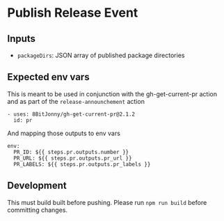 # Publish Release Event

## Inputs
- `packageDirs`: JSON array of published package directories

## Expected env vars
This is meant to be used in conjunction with the gh-get-current-pr action and as part of the `release-announchement` action
```
- uses: 8BitJonny/gh-get-current-pr@2.1.2
  id: pr

```

And mapping those outputs to env vars
```
env:
  PR_ID: ${{ steps.pr.outputs.number }}
  PR_URL: ${{ steps.pr.outputs.pr_url }}
  PR_LABELS: ${{ steps.pr.outputs.pr_labels }}
```

## Development
This must build built before pushing. Please run `npm run build` before committing changes.
